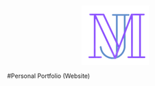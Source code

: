 <div align = "center">
    <img src="mainLogo.png" alt="Personal Port">
</div>

#Personal Portfolio (Website)

